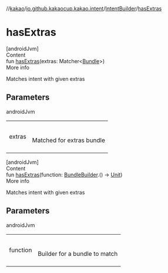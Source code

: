 //[kakao](../../../index.md)/[io.github.kakaocup.kakao.intent](../index.md)/[IntentBuilder](index.md)/[hasExtras](has-extras.md)



# hasExtras  
[androidJvm]  
Content  
fun [hasExtras](has-extras.md)(extras: Matcher<[Bundle](https://developer.android.com/reference/kotlin/android/os/Bundle.html)>)  
More info  


Matches intent with given extras



## Parameters  
  
androidJvm  
  
| | |
|---|---|
| <a name="io.github.kakaocup.kakao.intent/IntentBuilder/hasExtras/#org.hamcrest.Matcher[android.os.Bundle]/PointingToDeclaration/"></a>extras| <a name="io.github.kakaocup.kakao.intent/IntentBuilder/hasExtras/#org.hamcrest.Matcher[android.os.Bundle]/PointingToDeclaration/"></a><br><br>Matched for extras bundle<br><br>|
  
  


[androidJvm]  
Content  
fun [hasExtras](has-extras.md)(function: [BundleBuilder](../-bundle-builder/index.md).() -> [Unit](https://kotlinlang.org/api/latest/jvm/stdlib/kotlin/-unit/index.html))  
More info  


Matches intent with given extras



## Parameters  
  
androidJvm  
  
| | |
|---|---|
| <a name="io.github.kakaocup.kakao.intent/IntentBuilder/hasExtras/#kotlin.Function1[io.github.kakaocup.kakao.intent.BundleBuilder,kotlin.Unit]/PointingToDeclaration/"></a>function| <a name="io.github.kakaocup.kakao.intent/IntentBuilder/hasExtras/#kotlin.Function1[io.github.kakaocup.kakao.intent.BundleBuilder,kotlin.Unit]/PointingToDeclaration/"></a><br><br>Builder for a bundle to match<br><br>|
  
  



